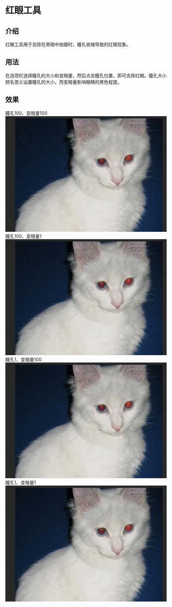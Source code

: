 # 红眼工具

## 介绍
红眼工具用于去除在黑暗中拍摄时，瞳孔收缩导致的红眼现象。

## 用法
在选项栏选择瞳孔的大小和变暗量，然后点击瞳孔位置，即可去除红眼。瞳孔大小顾名思义设置瞳孔的大小，而变暗量影响眼睛的黑色程度。  

## 效果
瞳孔100、变暗量100  
![redeye_1](/images/patch/redeye_1.gif)  
瞳孔100、变暗量1  
![redeye_2](/images/patch/redeye_2.gif)  
瞳孔1、变暗量100  
![redeye_3](/images/patch/redeye_3.gif)  
瞳孔1、变暗量1  
![redeye_4](/images/patch/redeye_4.gif)  